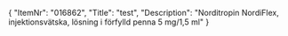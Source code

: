 {
  "ItemNr": "016862",
  "Title": "test",
  "Description": "Norditropin NordiFlex, injektionsvätska, lösning i förfylld penna 5 mg/1,5 ml"
}